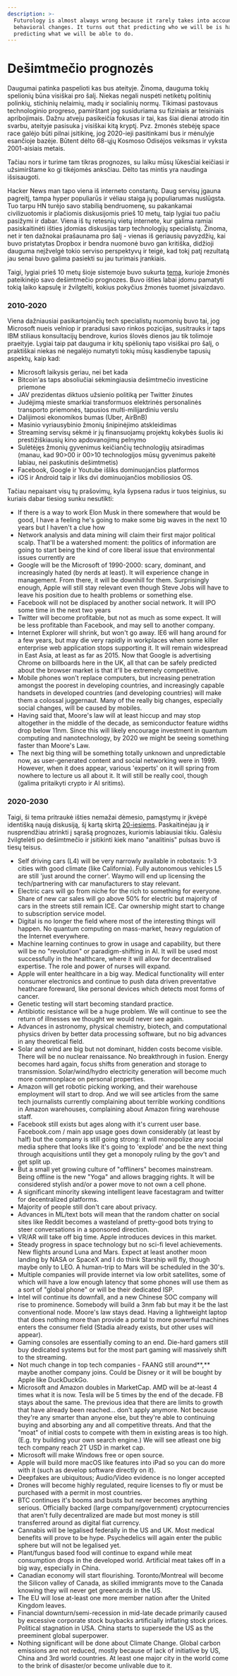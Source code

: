 ```yaml
---
description: >-
  Futurology is almost always wrong because it rarely takes into account
  behavioral changes. It turns out that predicting who we will be is harder than
  predicting what we will be able to do.
---
```


# Dešimtmečio prognozės

Daugumai patinka paspelioti kas bus ateityje. Žinoma, dauguma tokių spelionių būna visiškai pro šalį. Niekas negali nuspėti netikėtų politinių polinkių, stichinių nelaimių, madų ir socialinių normų. Tikimasi pastovaus technologinio progreso, pamirštant jog susiduriama su fiziniais ar teisiniais apribojimais. Dažnu atveju pasikeičia fokusas ir tai, kas šiai dienai atrodo itin svarbu, ateityje pasisuka į visiškai kitą kryptį. Pvz. žmonės stebėję space race galėjo būti pilnai įsitikinę, jog 2020-ieji pasitinkami bus ir mėnulyje esančioje bazėje. Būtent dėlto 68-ųjų Kosmoso Odisėjos veiksmas ir vyksta 2001-aisiais metais.

Tačiau nors ir turime tam tikras prognozes, su laiku mūsų lūkesčiai keičiasi ir užsimirštame ko gi tikėjomės anksčiau. Dėlto tas mintis yra naudinga išsisaugoti.

Hacker News man tapo viena iš interneto constantų. Daug servisų įgauna pagreitį, tampa hyper populiarūs ir vėliau staiga jų populiarumas nuslūgsta. Tuo tarpu HN turėjo savo stabilią bendruomenę, su pakankamai civilizuotomis ir plačiomis diskusijomis prieš 10 metų, taip lygiai tuo pačiu pasižymi ir dabar. Viena iš tų retesnių vietų internete, kur galima ramiai pasiskaitinėti išties įdomias diskusijas tarp technologijų specialistų. Žinoma, net ir ten dažnokai prašaunama pro šalį - vienas iš geriausių pavyzdžių, kai buvo pristatytas Dropbox ir bendra nuomonė buvo gan kritiška, didžioji dauguma neįžvelgė tokio serviso perspektyvų ir teigė, kad tokį patį rezultatą jau senai buvo galima pasiekti su jau turimais įrankiais.

Taigi, lygiai prieš 10 metų šioje sistemoje buvo sukurta [tema](https://news.ycombinator.com/item?id=1025681), kurioje žmonės pateikinėjo savo dešimtmečio prognozes. Buvo išties labai įdomu pamatyti tokią laiko kapsulę ir žvilgtelti, kokius pokyčius žmonės tuomet įsivaizdavo.

### 2010-2020

Viena dažniausiai pasikartojančių tech specialistų nuomonių buvo tai, jog Microsoft nueis velniop ir praradusi savo rinkos pozicijas, susitrauks ir taps IBM stiliaus konsultacijų bendrove, kurios šlovės dienos jau tik tolimoje praeityje. Lygiai taip pat dauguma ir kitų spėlionių tapo visiškai pro šalį, o praktiškai niekas nė negalėjo numatyti tokių mūsų kasdienybe tapusių aspektų, kaip kad:

* Microsoft laikysis geriau, nei bet kada
* Bitcoin'as taps absoliučiai sėkmingiausia dešimtmečio investicine priemone
* JAV prezidentas diktuos užsienio politiką per Twitter žinutes
* Judėjimą mieste smarkiai transformuos elektrinės personalinės transporto priemonės, tapusios multi-milijardiniu verslu
* Dalijimosi ekonomikos bumas \(Uber, AirBnB\)
* Masinio vyriausybinio žmonių šnipinėjimo atskleidimas
* Streaming servisų sėkmė ir jų finansuojamų projektų kokybės šuolis iki prestižiškiausių kino apdovanojimų pelnymo
* Sulėtėjęs žmonių gyvenimus keičiančių technologijų atsiradimas \(manau, kad 90&gt;00 ir 00&gt;10 technologijos mūsų gyvenimus pakeitė labiau, nei paskutinis dešimtmetis\)
* Facebook, Google ir Youtube išliks dominuojančios platformos
* iOS ir Android taip ir liks dvi dominuojančios mobiliosios OS.

Tačiau nepaisant visų tų prašovimų, kyla šypsena radus ir tuos teiginius, su kuriais dabar tiesiog sunku nesutikti:

* If there is a way to work Elon Musk in there somewhere that would be good, I have a feeling he's going to make some big waves in the next 10 years but I haven't a clue how
* Network analysis and data mining will claim their first major political scalp. That'll be a watershed moment: the politics of information are going to start being the kind of core liberal issue that environmental issues currently are
* Google will be the Microsoft of 1990-2000: scary, dominant, and increasingly hated \(by nerds at least\). It will experience change in management. From there, it will be downhill for them. Surprisingly enough, Apple will still stay relevant even though Steve Jobs will have to leave his position due to health problems or something else.
* Facebook will not be displaced by another social network. It will IPO some time in the next two years
* Twitter will become profitable, but not as much as some expect. It will be less profitable than Facebook, and may sell to another company.
* Internet Explorer will shrink, but won't go away. IE6 will hang around for a few years, but may die very rapidly in workplaces when some killer enterprise web application stops supporting it. It will remain widespread in East Asia, at least as far as 2015. Now that Google is advertising Chrome on billboards here in the UK, all that can be safely predicted about the browser market is that it'll be extremely competitive.
* Mobile phones won't replace computers, but increasing penetration amongst the poorest in developing countries, and increasingly capable handsets in developed countries \(and developing countries\) will make them a colossal juggernaut. Many of the really big changes, especially social changes, will be caused by mobiles.
* Having said that, Moore's law will at least hiccup and may stop altogether in the middle of the decade, as semiconductor feature widths drop below 11nm. Since this will likely encourage investment in quantum computing and nanotechnology, by 2020 we might be seeing something faster than Moore's Law.
* The next big thing will be something totally unknown and unpredictable now, as user-generated content and social networking were in 1999. However, when it does appear, various 'experts' on it will spring from nowhere to lecture us all about it. It will still be really cool, though \(galima pritaikyti crypto ir AI sritims\).

### 2020-2030

Taigi, ši tema pritraukė išties nemažai dėmesio, pamąstymų ir įkvėpė identišką naują diskusiją, šį kartą skirtą [20-iesiems](https://news.ycombinator.com/item?id=21941278). Paskaitinėjau ją ir nusprendžiau atrinkti į sąrašą prognozes, kuriomis labiausiai tikiu. Galėsiu žvilgtelėti po dešimtmečio ir įsitikinti kiek mano "analitinis" pulsas buvo iš tiesų teisus.

* Self driving cars \(L4\) will be very narrowly available in robotaxis: 1-3 cities with good climate \(like California\). Fully autonomous vehicles L5 are still 'just around the corner'. Waymo will end up licensing the tech/partnering with car manufacturers to stay relevant.
* Electric cars will go from niche for the rich to something for everyone. Share of new car sales will go above 50% for electric but majority of cars in the streets still remain ICE. Car ownership might start to change to subscription service model.
* Digital is no longer the field where most of the interesting things will happen. No quantum computing on mass-market, heavy regulation of the Internet everywhere.
* Machine learning continues to grow in usage and capability, but there will be no "revolution" or paradigm-shifting in AI. It will be used most successfully in the healthcare, where it will allow for decentralised expertise. The role and power of nurses will expand.
* Apple will enter healthcare in a big way. Medical functionality will enter consumer electronics and continue to push data driven preventative heathcare foreward, like personal devices which detects most forms of cancer.
* Genetic testing will start becoming standard practice.
* Antibiotic resistance will be a huge problem. We will continue to see the return of illnesses we thought we would never see again.
* Advances in astronomy, physical chemistry, biotech, and computational physics driven by better data processing software, but no big advances in any theoretical field.
* Solar and wind are big but not dominant, hidden costs become visible. There will be no nuclear renaissance. No breakthrough in fusion. Energy becomes hard again, focus shifts from generation and storage to transmission. Solar/wind/hydro electricity generation will become much more commonplace on personal properties.
* Amazon will get robotic picking working, and their warehouse employment will start to drop. And we will see articles from the same tech journalists currently complaining about terrible working conditions in Amazon warehouses, complaining about Amazon firing warehouse staff.
* Facebook still exists but ages along with it's current user base. Facebook.com / main app usage goes down considerably \(at least by half\) but the company is still going strong: it will monopolize any social media sphere that looks like it's going to 'explode' and be the next thing through acquisitions until they get a monopoly ruling by the gov't and get split up. 
* But a small yet growing culture of "offliners" becomes mainstream. Being offline is the new "Yoga" and allows bragging rights. It will be considered stylish and/or a power move to not own a cell phone.
* A significant minority skewing intelligent leave facestagram and twitter for decentralized platforms.
* Majority of people still don't care about privacy.
* Advances in ML/text bots will mean that the random chatter on social sites like Reddit becomes a wasteland of pretty-good bots trying to steer conversations in a sponsored direction.
* VR/AR will take off big time. Apple introduces devices in this market.
* Steady progress in space technology but no sci-fi level achievements. New flights around Luna and Mars. Expect at least another moon landing by NASA or SpaceX and I do think Starship will fly, though maybe only to LEO. A human-trip to Mars will be scheduled in the 30's.
* Multiple companies will provide internet via low orbit satellites, some of which will have a low enough latency that some phones will use them as a sort of "global phone" or will be their dedicated ISP.
* Intel will continue its downfall, and a new Chinese SOC company will rise to prominence. Somebody will build a 3nm fab but may it be the last conventional node. Moore's law stays dead. Having a lightweight laptop that does nothing more than provide a portal to more powerful machines enters the consumer field \(Stadia already exists, but other uses will appear\).
* Gaming consoles are essentially coming to an end. Die-hard gamers still buy dedicated systems but for the most part gaming will massively shift to the streaming.
* Not much change in top tech companies - FAANG still around**,** maybe another company joins. Could be Disney or it will be bought by Apple like DuckDuckGo. 
* Microsoft and Amazon doubles in MarketCap. AMD will be at-least 4 times what it is now. Tesla will be 5 times by the end of the decade. FB stays about the same. The previous idea that there are limits to growth that have already been reached... don't apply anymore. Not because they're any smarter than anyone else, but they're able to continuing buying and absorbing any and all competitive threats. And that the "moat" of initial costs to compete with them in existing areas is too high. \(E.g. try building your own search engine.\) We will see atleast one big tech company reach 2T USD in market cap.
* Microsoft will make Windows free or open source.
* Apple will build more macOS like features into iPad so you can do more with it \(such as develop software directly on it\).
* Deepfakes are ubiquitous; Audio/Video evidence is no longer accepted
* Drones will become highly regulated, require licenses to fly or must be purchased with a permit in most countries.
* BTC continues it's booms and busts but never becomes anything serious. Officially backed \(large company/government\) cryptocurrencies that aren't fully decentralized are made but most money is still transferred around as digital fiat currency.
* Cannabis will be legalised federally in the US and UK. Most medical benefits will prove to be hype. Psychedelics will again enter the public sphere but will not be legalised yet.
* Plant/fungus based food will continue to expand while meat consumption drops in the developed world. Artificial meat takes off in a big way, especially in China.
* Canadian economy will start flourishing. Toronto/Montreal will become the Silicon valley of Canada, as skilled immigrants move to the Canada knowing they will never get greencards in the US.
* The EU will lose at-least one more member nation after the United Kingdom leaves.
* Financial downturn/semi-recession in mid-late decade primarily caused by excessive corporate stock buybacks artificially inflating stock prices. Political stagnation in USA. China starts to supersede the US as the preeminent global superpower.
* Nothing significant will be done about Climate Change. Global carbon emissions are not reduced, mostly because of lack of initiative by US, China and 3rd world countries. At least one major city in the world come to the brink of disaster/or become unlivable due to it.

